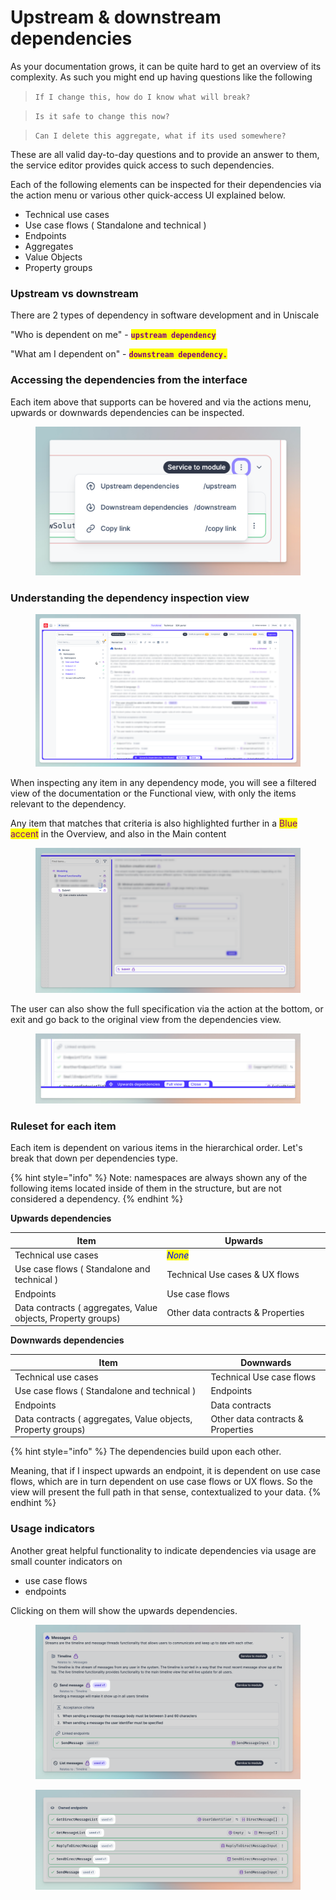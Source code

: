 # Upstream & downstream dependencies

As your documentation grows, it can be quite hard to get an overview of its complexity. As such you might end up having questions like the following

> `If I change this, how do I know what will break?`

> `Is it safe to change this now?`

> `Can I delete this aggregate, what if its used somewhere?`



These are all valid day-to-day questions and to provide an answer to them, the service editor provides quick access to such dependencies.

Each of the following elements can be inspected for their dependencies via the action menu or various other quick-access UI explained below.

* Technical use cases
* Use case flows ( Standalone and technical )
* Endpoints
* Aggregates
* Value Objects
* Property groups

### Upstream vs downstream

There are 2 types of dependency in software development and in Uniscale

"Who is dependent on me" - <mark style="color:purple;">**`upstream dependency`**</mark>

"What am I dependent on" - <mark style="color:purple;">**`downstream dependency.`**</mark>&#x20;



### Accessing the dependencies from the interface

Each item above that supports can be hovered and via the actions menu, upwards or downwards dependencies can be inspected.

<figure><img src="../../.gitbook/assets/image (70).png" alt=""><figcaption></figcaption></figure>

### Understanding the dependency inspection view

<figure><img src="../../.gitbook/assets/image (71).png" alt=""><figcaption></figcaption></figure>

When inspecting any item in any dependency mode, you will see a filtered view of the documentation or the Functional view, with only the items relevant to the dependency.&#x20;

Any item that matches that criteria is also highlighted further in a <mark style="color:purple;">Blue accent</mark> in the Overview, and also in the Main content

<figure><img src="../../.gitbook/assets/image (72).png" alt=""><figcaption></figcaption></figure>

The user can also show the full specification via the action at the bottom, or exit and go back to the original view from the dependencies view.

<figure><img src="../../.gitbook/assets/image (73).png" alt=""><figcaption></figcaption></figure>



### Ruleset for each item

Each item is dependent on various items in the hierarchical order. Let's break that down per dependencies type. &#x20;

{% hint style="info" %}
Note: namespaces are always shown any of the following items located inside of them in the structure, but are not considered a dependency.&#x20;
{% endhint %}

**Upwards dependencies**

<table><thead><tr><th width="376">Item</th><th width="421">Upwards</th></tr></thead><tbody><tr><td>Technical use cases</td><td><em><mark style="color:blue;">None</mark></em></td></tr><tr><td>Use case flows ( Standalone and technical ) </td><td>Technical Use cases &#x26;  UX flows</td></tr><tr><td>Endpoints </td><td>Use case flows</td></tr><tr><td>Data contracts ( aggregates, Value objects, Property groups)</td><td>Other data contracts &#x26; Properties</td></tr></tbody></table>

**Downwards dependencies**

| Item                                                         | Downwards                         |
| ------------------------------------------------------------ | --------------------------------- |
| Technical use cases                                          | Technical Use case flows          |
| Use case flows ( Standalone and technical )                  | Endpoints                         |
| Endpoints                                                    | Data contracts                    |
| Data contracts ( aggregates, Value objects, Property groups) | Other data contracts & Properties |

{% hint style="info" %}
The dependencies build upon each other.

Meaning, that if I inspect upwards an endpoint, it is dependent on use case flows, which are in turn dependent on use case flows or UX flows. So the view will present the full path in that sense, contextualized to your data.
{% endhint %}



### Usage indicators

Another great helpful functionality to indicate dependencies via usage are small counter indicators on&#x20;

* use case flows
* endpoints

Clicking on them will show the upwards dependencies.&#x20;

<figure><img src="../../.gitbook/assets/image (74).png" alt=""><figcaption></figcaption></figure>

<figure><img src="../../.gitbook/assets/image (75).png" alt=""><figcaption></figcaption></figure>
